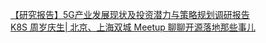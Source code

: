  
[【研究报告】5G产业发展现状及投资潜力与策略规划调研报告](http://www.dianyue.me/archives/160/3tgp3oog18mchidq/)  
[K8S 周岁庆生| 北京、上海双城 Meetup 聊聊开源落地那些事儿](http://www.dianyue.me/archives/417/r37u6ksw7jncxzho/)